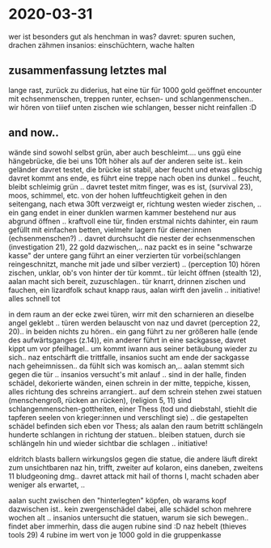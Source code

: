 # 2020-03-31
wer ist besonders gut als henchman in was?
davret: spuren suchen, drachen zähmen
insanios: einschüchtern, wache halten

## zusammenfassung letztes mal
lange rast, zurück zu diderius, hat eine tür für 1000 gold geöffnet
encounter mit echsenmenschen, treppen runter, echsen- und schlangenmenschen.. 
wir hören von tiiief unten zischen wie schlangen, besser nicht reinfallen :D

## and now..
wände sind sowohl selbst grün, aber auch beschleimt.... uns ggü eine hängebrücke, die bei uns 10ft höher als auf der anderen seite ist.. kein geländer
davret testet, die brücke ist stabil, aber feucht und etwas glibschig
davret kommt ans ende, es führt eine treppe nach oben ins dunkel .. feucht, bleibt schleimig grün .. davret testet mitm finger, was es ist, (survival 23), moos, schimmel, etc. von der hohen luftfeuchtigkeit
gehen in den seitengang, nach etwa 30ft verzweigt er, richtung westen wieder zischen, .. ein gang endet in einer dunklen warmen kammer bestehend nur aus abgrund
öffnen .. kraftvoll eine tür, finden erstmal nichts dahinter, ein raum gefüllt mit einfachen betten, vielmehr lagern für diener:innen (echsenmenschen?) .. davret durchsucht die nester der echsenmenschen (investigation 21), 22 gold dazwischen,.. naz packt es in seine "schwarze kasse"
der untere gang führt an einer verzierten tür vorbei(schlangen reingeschnitzt,
manche mit jade und silber verziert) .. (perception 10) hören zischen, unklar, ob's von hinter der tür kommt.. tür leicht öffnen (stealth 12), aalan macht sich bereit, zuzuschlagen.. tür knarrt, drinnen zischen und fauchen, ein lizardfolk schaut knapp raus, aalan wirft den javelin .. initiative! alles schnell tot

in dem raum an der ecke zwei türen, wirr mit den scharnieren an dieselbe angel geklebt .. türen werden belauscht von naz und davret (perception 22, 20).. in beiden nichts zu hören.. ein gang führt zu ner größeren halle (ende des aufwärtsganges (z.14)), ein anderer
führt in eine sackgasse, davret kippt um vor pfeilhagel.. um kommt iwann aus seiner betäubung wieder zu sich..
naz entschärft die trittfalle, insanios sucht am ende der sackgasse nach geheimnissen.. da fühlt sich was komisch an,.. aalan stemmt 
sich gegen die tür .. insanios versucht's mit anlauf .. 
sind in der halle, finden schädel, dekorierte wänden, einen schrein in der mitte, teppiche, kissen, alles richtung des schreins 
arrangiert.. auf dem schrein stehen zwei statuen (menschengroß, rücken an rücken), (religion 5, 11) sind schlangenmenschen-gottheiten, einer Thess (tod und diebstahl, stiehlt die tapferen seelen von krieger:innen und verschlingt sie) .. 
die gestapelten schädel befinden sich eben vor Thess; als aalan den raum betritt schlängeln hunderte schlangen in richtung der statuen..
bleiben statuen, durch sie schlängeln hin und wieder sichtbar die schlagen .. initiative!

eldritch blasts ballern wirkungslos gegen die statue, die andere läuft direkt zum unsichtbaren naz hin, trifft, zweiter auf kolaron, 
eins daneben, zweitens 11 bludgeoning dmg.. davret attack mit hail of thorns I, macht schaden aber weniger als erwartet, .. 

aalan sucht zwischen den "hinterlegten" köpfen, ob warams kopf dazwischen ist.. kein zwergenschädel dabei, alle schädel schon mehrere
wochen alt .. insanios untersucht die statuen, warum sie sich bewegen.. findet aber immerhin, dass die augen rubine sind :D
naz hebelt (thieves tools 29) 4 rubine im wert von je 1000 gold in die gruppenkasse

